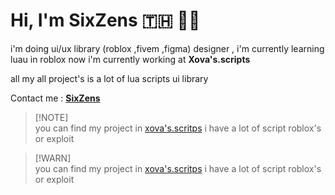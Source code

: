 # Hi, I'm SixZens 🇹🇭 👨‍💻
i'm doing ui/ux library (roblox ,fivem ,figma) designer , i'm currently learning luau in roblox
now i'm currently working at **Xova's.scripts**

all my all project's is a lot of lua scripts ui library

Contact me : <a href="https://discord.com/users/692757513631825940">**SixZens**</a>

> [!NOTE]\
> you can find my project in <a href="https://github.com/SixZensED/xova-s.scripts">xova's.scritps</a> i have a lot of script roblox's or exploit

> [!WARN]\
> you can find my project in <a href="https://github.com/SixZensED/xova-s.scripts">xova's.scritps</a> i have a lot of script roblox's or exploit
